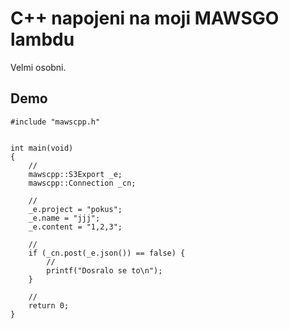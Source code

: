 # C++ napojeni na moji MAWSGO lambdu

Velmi osobni. 

## Demo
```
#include "mawscpp.h"

 
int main(void)
{
    //
    mawscpp::S3Export _e;
    mawscpp::Connection _cn;

    //
    _e.project = "pokus";
    _e.name = "jjj";
    _e.content = "1,2,3";

    //
    if (_cn.post(_e.json()) == false) {
        //
        printf("Dosralo se to\n");
    }

    //
    return 0;
}
```
